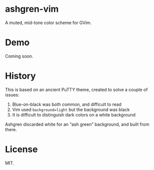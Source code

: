 # ashgren-vim

A muted, mid-tone color scheme for GVim.

# Demo

Coming soon.

# History

This is based on an ancient PuTTY theme, created to solve a couple of issues:

1. Blue-on-black was both common, and difficult to read
2. Vim used `background=light` but the background was black
3. It is difficult to distinguish dark colors on a white background

Ashgren discarded white for an “ash green” background, and built from there.

# License

MIT.
